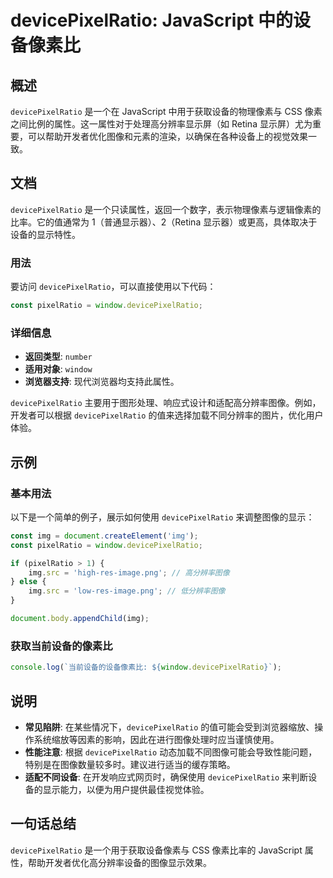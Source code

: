 <!--
Meta Description: # devicePixelRatio: JavaScript 中的设备像素比 ## 概述 `devicePixelRatio` 是一个在 JavaScript 中用于获取设备的物理像素与 CSS 像素之间比例的属性。这一属性对于处理高分辨率显示屏（如 Retina 显示屏）尤为重要，可以帮助开发者优...
Meta Keywords: devicepixelratio, javascript, img, window, const
-->

# devicePixelRatio: JavaScript 中的设备像素比

## 概述
`devicePixelRatio` 是一个在 JavaScript 中用于获取设备的物理像素与 CSS 像素之间比例的属性。这一属性对于处理高分辨率显示屏（如 Retina 显示屏）尤为重要，可以帮助开发者优化图像和元素的渲染，以确保在各种设备上的视觉效果一致。

## 文档
`devicePixelRatio` 是一个只读属性，返回一个数字，表示物理像素与逻辑像素的比率。它的值通常为 1（普通显示器）、2（Retina 显示器）或更高，具体取决于设备的显示特性。

### 用法
要访问 `devicePixelRatio`，可以直接使用以下代码：

```javascript
const pixelRatio = window.devicePixelRatio;
```

### 详细信息
- **返回类型**: `number`
- **适用对象**: `window`
- **浏览器支持**: 现代浏览器均支持此属性。

`devicePixelRatio` 主要用于图形处理、响应式设计和适配高分辨率图像。例如，开发者可以根据 `devicePixelRatio` 的值来选择加载不同分辨率的图片，优化用户体验。

## 示例
### 基本用法
以下是一个简单的例子，展示如何使用 `devicePixelRatio` 来调整图像的显示：

```javascript
const img = document.createElement('img');
const pixelRatio = window.devicePixelRatio;

if (pixelRatio > 1) {
    img.src = 'high-res-image.png'; // 高分辨率图像
} else {
    img.src = 'low-res-image.png'; // 低分辨率图像
}

document.body.appendChild(img);
```

### 获取当前设备的像素比
```javascript
console.log(`当前设备的设备像素比: ${window.devicePixelRatio}`);
```

## 说明
- **常见陷阱**: 在某些情况下，`devicePixelRatio` 的值可能会受到浏览器缩放、操作系统缩放等因素的影响，因此在进行图像处理时应当谨慎使用。
- **性能注意**: 根据 `devicePixelRatio` 动态加载不同图像可能会导致性能问题，特别是在图像数量较多时。建议进行适当的缓存策略。
- **适配不同设备**: 在开发响应式网页时，确保使用 `devicePixelRatio` 来判断设备的显示能力，以便为用户提供最佳视觉体验。

## 一句话总结
`devicePixelRatio` 是一个用于获取设备像素与 CSS 像素比率的 JavaScript 属性，帮助开发者优化高分辨率设备的图像显示效果。